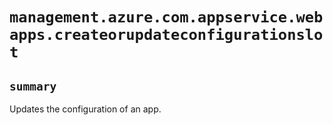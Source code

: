 # `management.azure.com.appservice.webapps.createorupdateconfigurationslot`

## `summary`
Updates the configuration of an app.


